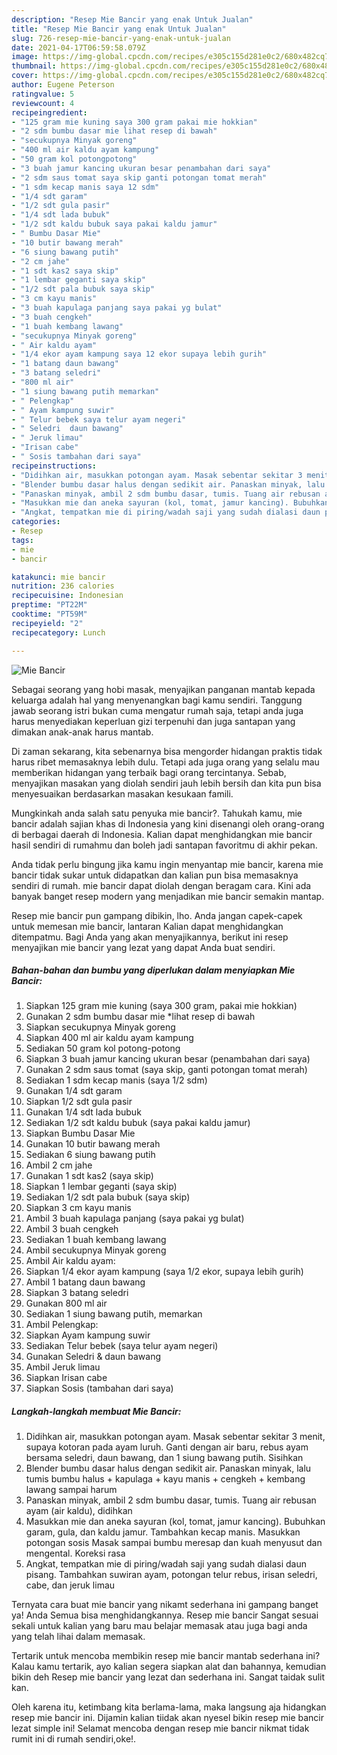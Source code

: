 ```yaml
---
description: "Resep Mie Bancir yang enak Untuk Jualan"
title: "Resep Mie Bancir yang enak Untuk Jualan"
slug: 726-resep-mie-bancir-yang-enak-untuk-jualan
date: 2021-04-17T06:59:58.079Z
image: https://img-global.cpcdn.com/recipes/e305c155d281e0c2/680x482cq70/mie-bancir-foto-resep-utama.jpg
thumbnail: https://img-global.cpcdn.com/recipes/e305c155d281e0c2/680x482cq70/mie-bancir-foto-resep-utama.jpg
cover: https://img-global.cpcdn.com/recipes/e305c155d281e0c2/680x482cq70/mie-bancir-foto-resep-utama.jpg
author: Eugene Peterson
ratingvalue: 5
reviewcount: 4
recipeingredient:
- "125 gram mie kuning saya 300 gram pakai mie hokkian"
- "2 sdm bumbu dasar mie lihat resep di bawah"
- "secukupnya Minyak goreng"
- "400 ml air kaldu ayam kampung"
- "50 gram kol potongpotong"
- "3 buah jamur kancing ukuran besar penambahan dari saya"
- "2 sdm saus tomat saya skip ganti potongan tomat merah"
- "1 sdm kecap manis saya 12 sdm"
- "1/4 sdt garam"
- "1/2 sdt gula pasir"
- "1/4 sdt lada bubuk"
- "1/2 sdt kaldu bubuk saya pakai kaldu jamur"
- " Bumbu Dasar Mie"
- "10 butir bawang merah"
- "6 siung bawang putih"
- "2 cm jahe"
- "1 sdt kas2 saya skip"
- "1 lembar geganti saya skip"
- "1/2 sdt pala bubuk saya skip"
- "3 cm kayu manis"
- "3 buah kapulaga panjang saya pakai yg bulat"
- "3 buah cengkeh"
- "1 buah kembang lawang"
- "secukupnya Minyak goreng"
- " Air kaldu ayam"
- "1/4 ekor ayam kampung saya 12 ekor supaya lebih gurih"
- "1 batang daun bawang"
- "3 batang seledri"
- "800 ml air"
- "1 siung bawang putih memarkan"
- " Pelengkap"
- " Ayam kampung suwir"
- " Telur bebek saya telur ayam negeri"
- " Seledri  daun bawang"
- " Jeruk limau"
- "Irisan cabe"
- " Sosis tambahan dari saya"
recipeinstructions:
- "Didihkan air, masukkan potongan ayam. Masak sebentar sekitar 3 menit, supaya kotoran pada ayam luruh. Ganti dengan air baru, rebus ayam bersama seledri, daun bawang, dan 1 siung bawang putih. Sisihkan"
- "Blender bumbu dasar halus dengan sedikit air. Panaskan minyak, lalu tumis bumbu halus + kapulaga + kayu manis + cengkeh + kembang lawang sampai harum"
- "Panaskan minyak, ambil 2 sdm bumbu dasar, tumis. Tuang air rebusan ayam (air kaldu), didihkan"
- "Masukkan mie dan aneka sayuran (kol, tomat, jamur kancing). Bubuhkan garam, gula, dan kaldu jamur. Tambahkan kecap manis. Masukkan potongan sosis Masak sampai bumbu meresap dan kuah menyusut dan mengental. Koreksi rasa"
- "Angkat, tempatkan mie di piring/wadah saji yang sudah dialasi daun pisang. Tambahkan suwiran ayam, potongan telur rebus, irisan seledri, cabe, dan jeruk limau"
categories:
- Resep
tags:
- mie
- bancir

katakunci: mie bancir 
nutrition: 236 calories
recipecuisine: Indonesian
preptime: "PT22M"
cooktime: "PT59M"
recipeyield: "2"
recipecategory: Lunch

---
```



![Mie Bancir](https://img-global.cpcdn.com/recipes/e305c155d281e0c2/680x482cq70/mie-bancir-foto-resep-utama.jpg)

Sebagai seorang yang hobi masak, menyajikan panganan mantab kepada keluarga adalah hal yang menyenangkan bagi kamu sendiri. Tanggung jawab seorang istri bukan cuma mengatur rumah saja, tetapi anda juga harus menyediakan keperluan gizi terpenuhi dan juga santapan yang dimakan anak-anak harus mantab.

Di zaman  sekarang, kita sebenarnya bisa mengorder hidangan praktis tidak harus ribet memasaknya lebih dulu. Tetapi ada juga orang yang selalu mau memberikan hidangan yang terbaik bagi orang tercintanya. Sebab, menyajikan masakan yang diolah sendiri jauh lebih bersih dan kita pun bisa menyesuaikan berdasarkan masakan kesukaan famili. 



Mungkinkah anda salah satu penyuka mie bancir?. Tahukah kamu, mie bancir adalah sajian khas di Indonesia yang kini disenangi oleh orang-orang di berbagai daerah di Indonesia. Kalian dapat menghidangkan mie bancir hasil sendiri di rumahmu dan boleh jadi santapan favoritmu di akhir pekan.

Anda tidak perlu bingung jika kamu ingin menyantap mie bancir, karena mie bancir tidak sukar untuk didapatkan dan kalian pun bisa memasaknya sendiri di rumah. mie bancir dapat diolah dengan beragam cara. Kini ada banyak banget resep modern yang menjadikan mie bancir semakin mantap.

Resep mie bancir pun gampang dibikin, lho. Anda jangan capek-capek untuk memesan mie bancir, lantaran Kalian dapat menghidangkan ditempatmu. Bagi Anda yang akan menyajikannya, berikut ini resep menyajikan mie bancir yang lezat yang dapat Anda buat sendiri.

<!--inarticleads1-->

##### Bahan-bahan dan bumbu yang diperlukan dalam menyiapkan Mie Bancir:

1. Siapkan 125 gram mie kuning (saya 300 gram, pakai mie hokkian)
1. Gunakan 2 sdm bumbu dasar mie *lihat resep di bawah
1. Siapkan secukupnya Minyak goreng
1. Siapkan 400 ml air kaldu ayam kampung
1. Sediakan 50 gram kol potong-potong
1. Siapkan 3 buah jamur kancing ukuran besar (penambahan dari saya)
1. Gunakan 2 sdm saus tomat (saya skip, ganti potongan tomat merah)
1. Sediakan 1 sdm kecap manis (saya 1/2 sdm)
1. Gunakan 1/4 sdt garam
1. Siapkan 1/2 sdt gula pasir
1. Gunakan 1/4 sdt lada bubuk
1. Sediakan 1/2 sdt kaldu bubuk (saya pakai kaldu jamur)
1. Siapkan  Bumbu Dasar Mie
1. Gunakan 10 butir bawang merah
1. Sediakan 6 siung bawang putih
1. Ambil 2 cm jahe
1. Gunakan 1 sdt kas2 (saya skip)
1. Siapkan 1 lembar geganti (saya skip)
1. Sediakan 1/2 sdt pala bubuk (saya skip)
1. Siapkan 3 cm kayu manis
1. Ambil 3 buah kapulaga panjang (saya pakai yg bulat)
1. Ambil 3 buah cengkeh
1. Sediakan 1 buah kembang lawang
1. Ambil secukupnya Minyak goreng
1. Ambil  Air kaldu ayam:
1. Siapkan 1/4 ekor ayam kampung (saya 1/2 ekor, supaya lebih gurih)
1. Ambil 1 batang daun bawang
1. Siapkan 3 batang seledri
1. Gunakan 800 ml air
1. Sediakan 1 siung bawang putih, memarkan
1. Ambil  Pelengkap:
1. Siapkan  Ayam kampung suwir
1. Sediakan  Telur bebek (saya telur ayam negeri)
1. Gunakan  Seledri &amp; daun bawang
1. Ambil  Jeruk limau
1. Siapkan Irisan cabe
1. Siapkan  Sosis (tambahan dari saya)




<!--inarticleads2-->

##### Langkah-langkah membuat Mie Bancir:

1. Didihkan air, masukkan potongan ayam. Masak sebentar sekitar 3 menit, supaya kotoran pada ayam luruh. Ganti dengan air baru, rebus ayam bersama seledri, daun bawang, dan 1 siung bawang putih. Sisihkan
1. Blender bumbu dasar halus dengan sedikit air. Panaskan minyak, lalu tumis bumbu halus + kapulaga + kayu manis + cengkeh + kembang lawang sampai harum
1. Panaskan minyak, ambil 2 sdm bumbu dasar, tumis. Tuang air rebusan ayam (air kaldu), didihkan
1. Masukkan mie dan aneka sayuran (kol, tomat, jamur kancing). Bubuhkan garam, gula, dan kaldu jamur. Tambahkan kecap manis. Masukkan potongan sosis Masak sampai bumbu meresap dan kuah menyusut dan mengental. Koreksi rasa
1. Angkat, tempatkan mie di piring/wadah saji yang sudah dialasi daun pisang. Tambahkan suwiran ayam, potongan telur rebus, irisan seledri, cabe, dan jeruk limau




Ternyata cara buat mie bancir yang nikamt sederhana ini gampang banget ya! Anda Semua bisa menghidangkannya. Resep mie bancir Sangat sesuai sekali untuk kalian yang baru mau belajar memasak atau juga bagi anda yang telah lihai dalam memasak.

Tertarik untuk mencoba membikin resep mie bancir mantab sederhana ini? Kalau kamu tertarik, ayo kalian segera siapkan alat dan bahannya, kemudian bikin deh Resep mie bancir yang lezat dan sederhana ini. Sangat taidak sulit kan. 

Oleh karena itu, ketimbang kita berlama-lama, maka langsung aja hidangkan resep mie bancir ini. Dijamin kalian tiidak akan nyesel bikin resep mie bancir lezat simple ini! Selamat mencoba dengan resep mie bancir nikmat tidak rumit ini di rumah sendiri,oke!.

